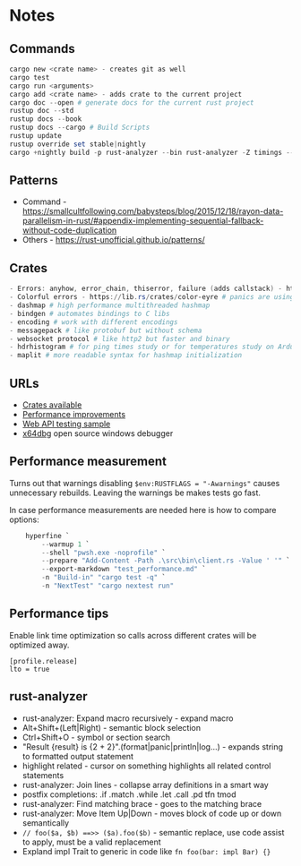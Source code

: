 # Notes

## Commands

```ps1
cargo new <crate name> - creates git as well
cargo test
cargo run <arguments>
cargo add <crate name> - adds crate to the current project
cargo doc --open # generate docs for the current rust project
rustup doc --std
rustup docs --book
rustup docs --cargo # Build Scripts
rustup update
rustup override set stable|nightly
cargo +nightly build -p rust-analyzer --bin rust-analyzer -Z timings --release
```

## Patterns

- Command - <https://smallcultfollowing.com/babysteps/blog/2015/12/18/rayon-data-parallelism-in-rust/#appendix-implementing-sequential-fallback-without-code-duplication>
- Others - <https://rust-unofficial.github.io/patterns/>

## Crates

```ps1
- Errors: anyhow, error_chain, thiserror, failure (adds callstack) - https://www.shuttle.rs/blog/2022/06/30/error-handling # makes error handling easier
- Colorful errors - https://lib.rs/crates/color-eyre # panics are using nice colored output in the console
- dashmap # high performance multithreaded hashmap
- bindgen # automates bindings to C libs
- encoding # work with different encodings
- messagepack # like protobuf but without schema
- websocket protocol # like http2 but faster and binary
- hdrhistogram # for ping times study or for temperatures study on Arduino
- maplit # more readable syntax for hashmap initialization
```

## URLs

- [Crates available](https://crates.io/)
- [Performance improvements](https://endler.dev/2020/rust-compile-times/)
- [Web API testing sample](https://blog.logrocket.com/end-to-end-testing-for-rust-web-services/)
- [x64dbg](https://x64dbg.com/) open source windows debugger

## Performance measurement

Turns out that warnings disabling `$env:RUSTFLAGS = "-Awarnings"` causes unnecessary rebuilds. Leaving the warnings be makes tests go fast.

In case performance measurements are needed here is how to compare options:

```powershell
    hyperfine `
        --warmup 1 `
        --shell "pwsh.exe -noprofile" `
        --prepare "Add-Content -Path .\src\bin\client.rs -Value ' '" `
        --export-markdown "test_performance.md" `
        -n "Build-in" "cargo test -q" `
        -n "NextTest" "cargo nextest run"
```

## Performance tips

Enable link time optimization so calls across different crates will be optimized away.

```text
[profile.release]
lto = true
```

## rust-analyzer

- rust-analyzer: Expand macro recursively - expand macro
- Alt+Shift+(Left|Right) - semantic block selection
- Ctrl+Shift+O - symbol or section search
- "Result {result} is {2 + 2}".(format|panic|println|log...) - expands string to formatted output statement
- highlight related - cursor on something highlights all related control statements
- rust-analyzer: Join lines - collapse array definitions in a smart way
- postfix completions: .if .match .while .let .call .pd tfn tmod
- rust-analyzer: Find matching brace - goes to the matching brace
- rust-analyzer: Move Item Up|Down - moves block of code up or down semantically
- `// foo($a, $b) ==>> ($a).foo($b)` - semantic replace, use code assist to apply, must be a valid replacement
- Expland impl Trait to generic in code like `fn foo(bar: impl Bar) {}`
